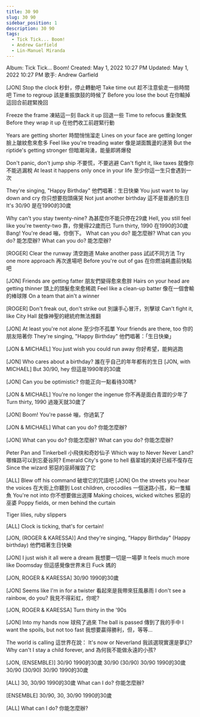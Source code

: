 ```yaml
---
title: 30 90
slug: 30 90 
sidebar_position: 1
description: 30 90 
tags:
  - Tick Tick... Boom!
  - Andrew Garfield
  - Lin-Manuel Miranda
---
```


Album: Tick Tick... Boom!
Created: May 1, 2022 10:27 PM
Updated: May 1, 2022 10:27 PM
歌手: Andrew Garfield

[JON]
Stop the clock
秒針，停止轉動吧
Take time out
趁不注意偷走一些時間吧
Time to regroup
該是重振旗鼓的時候了
Before you lose the bout
在你輸掉這回合前趕緊挽回

Freeze the frame
凍結這一刻
Back it up
回退一些
Time to refocus
重新聚焦
Before they wrap it up
在他們收工前趕緊行動

Years are getting shorter
時間悄悄溜走
Lines on your face are getting longer
臉上皺紋愈來愈多
Feel like you're treading water
像是湖面飄盪的漣漪
But the riptide's getting stronger
但暗潮洶湧，能量即將爆發

Don't panic, don't jump ship
不要慌，不要逃避
Can't fight it, like taxes
就像你不能逃漏稅
At least it happens only once in your life
至少你這一生只會遇到一次

They're singing, "Happy Birthday"
他們唱著：生日快樂
You just want to lay down and cry
你只想要抱頭痛哭
Not just anothеr birthday
這不是普通的生日
It's 30/90
是在1990的30歲

Why can't you stay twenty-nine?
為甚麼你不能只停在29歲
Hell, you still feel likе you're twenty-two
靠，你覺得22歲而已
Turn thirty, 1990
在1990的30歲
Bang! You're dead
嘣，你倒下。
What can you do?
能怎麼辦?
What can you do?
能怎麼辦?
What can you do?
能怎麼辦?

[ROGER]
Clear the runway
清空跑道
Make another pass
試試不同方法
Try one more approach
再次進場吧
Before you're out of gas
在你燃油耗盡前快點吧

[JON]
Friends are getting fatter
朋友們變得愈來愈胖
Hairs on your head are getting thinner
頭上的頭髮愈來愈稀疏
Feel like a clean-up batter
像在一個會輸的棒球隊
On a team that ain't a winner

[ROGER]
Don't freak out, don't strike out
別讓手心冒汗，別擊球
Can't fight it, like City Hall
就像神聖的總統府無法推翻

[JON]
At least you're not alone
至少你不孤單
Your friends are there, too
你的朋友陪著你
They're singing, "Happy Birthday"
他們唱著：「生日快樂」

[JON & MICHAEL]
You just wish you could run away
你好希望，能夠逃跑

[JON]
Who cares about a birthday?
誰在乎自己的年年都有的生日
[JON, with MICHAEL]
But 30/90, hey
但這是1990年的30歲

[JON]
Can you be optimistic?
你能正向一點看待30嗎?

[JON & MICHAEL]
You're no longer the ingenue
你不再是面白青澀的少年了
Turn thirty, 1990
過幾天就30歲了

[JON]
Boom! You're passé
嘣，你過氣了

[JON & MICHAEL]
What can you do?
你能怎麼辦?

[JON]
What can you do?
你能怎麼辦?
What can you do?
你能怎麼辦?

Peter Pan and Tinkerbell
小飛俠和奇妙仙子
Which way to Never Never Land?
哪條路可以到忘憂谷阿?
Emerald City's gone to hell
翡翠城的美好已經不復存在
Since the wizard
邪惡的巫師摧毀了它

[ALL]
Blew off his command
破壞它的咒語吧
[JON]
On the streets you hear the voices
在大街上你聽到
Lost children, crocodiles
一個迷路小孩，和一隻鱷魚
You're not into
你不想要做出選擇
Making choices, wicked witches
邪惡的巫婆
Poppy fields, or men behind the curtain

Tiger lilies, ruby slippers

[ALL]
Clock is ticking, that's for certain!

[JON, (ROGER & KARESSA)]
And they're singing, "Happy Birthday" (Happy birthday)
他們唱著生日快樂

[JON]
I just wish it all were a dream
我想要一切是一場夢
It feels much more like Doomsday
但這感覺像世界末日
Fuck
媽的

[JON, ROGER & KARESSA]
30/90
1990的30歲

[JON]
Seems like I'm in for a twister
看起來是我帶來狂風暴雨
I don't see a rainbow, do you?
我見不得彩虹，你呢?

[JON, ROGER & KARESSA]
Turn thirty in the '90s

[JON]
Into my hands now
球飛了過來
The ball is passed
傳到了我的手中
I want the spoils, but not too fast
我想要贏得勝利，但，等等...

The world is calling
這世界在說：
It's now or Neverland
我該選現實還是夢幻?
Why can't I stay a child forever, and
為何我不能做永遠的小孩?

[JON, (ENSEMBLE)]
30/90
1990的30歲
30/90 (30/90)
30/90
1990的30歲
30/90 (30/90)
30/90
1990的30歲

[ALL]
30, 30/90
1990的30歲
What can I do?
你能怎麼辦?

[ENSEMBLE]
30/90, 30, 30/90
1990的30歲

[ALL]
What can I do?
你能怎麼辦?